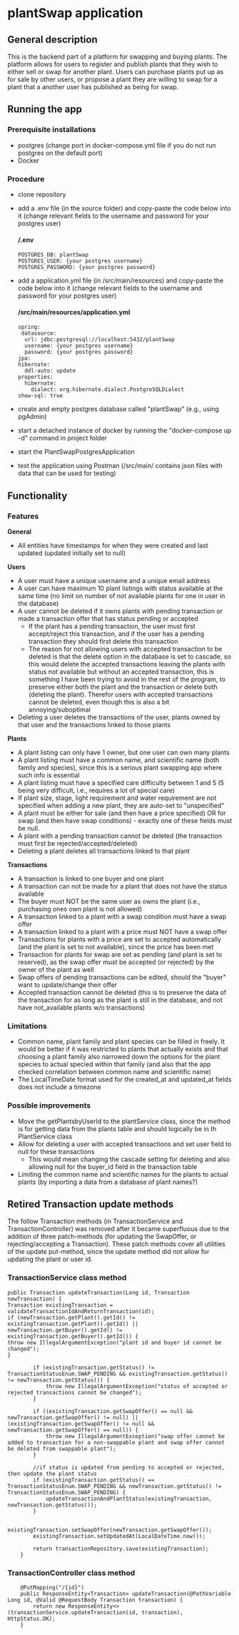 # plantSwap application

## General description
This is the backend part of a platform for swapping and buying plants. The platform allows for users to register and publish plants that they wish to either sell or swap for another plant.
Users can purchase plants put up as for sale by other users, or propose a plant they are willing to swap for a plant that a another user has published as being for swap.

## Running the app
### Prerequisite installations
- postgres (change port in docker-compose.yml file if you do not run postgres on the default port)
- Docker

### Procedure
- clone repository
- add a .env file (in the source folder) and copy-paste the code below into it (change relevant fields to the username and password for your postgres user)
    #### /.env
    ```
    POSTGRES_DB: plantSwap
    POSTGRES_USER: {your postgres username}
    POSTGRES_PASSWORD: {your postgres password}
    ```
    
- add a application.yml file (in /src/main/resources) and copy-paste the code below into it (change relevant fields to the username and password for your postgres user) 
    #### /src/main/resources/application.yml
    ```
  spring:
     datasource:
      url: jdbc:postgresql://localhost:5432/plantSwap
      username: {your postgres username}
      password: {your postgres password}
  jpa:
    hibernate:
      ddl-auto: update
    properties:
      hibernate:
        dialect: org.hibernate.dialect.PostgreSQLDialect
    show-sql: true
    ```
- create and empty postgres database called "plantSwap" (e.g., using pgAdmin)
- start a detached instance of docker by running the "docker-compose up -d" command in project folder
- start the PlantSwapPostgresApplication
- test the application using Postman (/src/main/ contains json files with data that can be used for testing)


## Functionality

### Features
**General**
- All entities have timestamps for when they were created and last updated (updated initially set to null) 

**Users**
- A user must have a unique username and a unique email address
- A user can have maximum 10 plant listings with status available at the same time (no limit on number of not available plants for one in user in the database)
- A user cannot be deleted if it owns plants with pending transaction or made a transaction offer that has status pending or accepted
  - If the plant has a pending transaction, the user must first accept/reject this transaction, and if the user has a pending transaction they should first delete this transaction
  - The reason for not allowing users with accepted transaction to be deleted is that the delete option in the database is set to cascade, so this would delete the accepted transactions leaving the plants with status not available but without an accepted transaction, this is something I have been trying to avoid in the rest of the program, to preserve either both the plant and the transaction or delete both (deleting the plant). Therefor users with accepted transactions cannot be deleted, even though this is also a bit annoying/suboptimal
- Deleting a user deletes the transactions of the user, plants owned by that user and the transactions linked to those plants

**Plants**
- A plant listing can only have 1 owner, but one user can own many plants
- A plant listing must have a common name, and scientific name (both family and species), since this is a serious plant swapping app where such info is essential
- A plant listing must have a specified care difficulty between 1 and 5 (5 being very difficult, i.e., requires a lot of special care)
- If plant size, stage, light requirement and water requirement are not specified when adding a new plant, they are auto-set to "unspecified"
- A plant must be either for sale (and then have a price specified) OR for swap (and then have swap conditions) - exactly one of these fields must be null.
- A plant with a pending transaction cannot be deleted (the transaction must first be rejected/accepted/deleted)
- Deleting a plant deletes all transactions linked to that plant

**Transactions**
- A transaction is linked to one buyer and one plant
- A transaction can not be made for a plant that does not have the status available
- The buyer must NOT be the same user as owns the plant (i.e., purchasing ones own plant is not allowed)
- A transaction linked to a plant with a swap condition must have a swap offer
- A transaction linked to a plant with a price must NOT have a swap offer
- Transactions for plants with a price are set to accepted automatically (and the plant is set to not available), since the price has been met
- Transaction for plants for swap are set as pending (and plant is set to reserved), as the swap offer must be accepted (or rejected) by the owner of the plant as well
- Swap offers of pending transactions can be edited, should the "buyer" want to update/change their offer
- Accepted transaction cannot be deleted (this is to preserve the data of the transaction for as long as the plant is still in the database, and not have not_available plants w/o transactions)

### Limitations
- Common name, plant family and plant species can be filled in freely. It would be better if it was restricted to plants that actually exists and that choosing a plant family also narrowed down the options for the plant species to actual specied within that family (and also that the app checked correlation between common name and scientific name)
- The LocalTimeDate format used for the created_at and updated_at fields does not include a timezone

### Possible improvements
- Move the getPlantsbyUserId to the plantService class, since the method is for getting data from the plants table and should logically be in th PlantService class
- Allow for deleting a user with accepted transactions and set user field to null for these transactions
  - This would mean changing the cascade setting for deleting and also allowing null for the buyer_id field in the transaction table
- Limiting the common name and scientific names for the plants to actual plants (by importing a data from a database of plant names?)



## Retired Transaction update methods
The follow Transaction methods (in TransactionService and TransactionController) was removed after it became superfluous
due to the addition of three patch-methods (for updating the SwapOffer, or rejecting/accepting a Transaction). These patch methods
cover all utilities of the update put-method, since the update method did not allow for updating the plant or user id.

### TransactionService class method
```
public Transaction updateTransaction(Long id, Transaction newTransaction) {
Transaction existingTransaction = validateTransactionIdAndReturnTransaction(id);
if (newTransaction.getPlant().getId() != existingTransaction.getPlant().getId() || newTransaction.getBuyer().getId() != existingTransaction.getBuyer().getId()) {
throw new IllegalArgumentException("plant id and buyer id cannot be changed");
}

        if (existingTransaction.getStatus() != TransactionStatusEnum.SWAP_PENDING && existingTransaction.getStatus() != newTransaction.getStatus()) {
            throw new IllegalArgumentException("status of accepted or rejected transactions cannot be changed");
        }

        if ((existingTransaction.getSwapOffer() == null && newTransaction.getSwapOffer() != null) || (existingTransaction.getSwapOffer() != null && newTransaction.getSwapOffer() == null)) {
            throw new IllegalArgumentException("swap offer cannot be added to transaction for a non-swappable plant and swap offer cannot be deleted from swappable plant");
        }

        //if status is updated from pending to accepted or rejected, then update the plant status
        if (existingTransaction.getStatus() == TransactionStatusEnum.SWAP_PENDING && newTransaction.getStatus() != TransactionStatusEnum.SWAP_PENDING) {
            updateTransactionAndPlantStatus(existingTransaction, newTransaction.getStatus());
        }

        existingTransaction.setSwapOffer(newTransaction.getSwapOffer());
        existingTransaction.setUpdatedAt(LocalDateTime.now());

        return transactionRepository.save(existingTransaction);
    }
```

### TransactionController class method 
```
    @PutMapping("/{id}")
    public ResponseEntity<Transaction> updateTransaction(@PathVariable Long id, @Valid @RequestBody Transaction transaction) {
        return new ResponseEntity<>(transactionService.updateTransaction(id, transaction), HttpStatus.OK);
    }
```